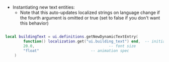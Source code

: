 
- Instantiating new text entities:
    - Note that this auto-updates localized strings on language change if the fourth argument is omitted or true (set to false if you don't want this behavior)

``` lua

local buildingText = ui.definitions.getNewDynamicTextEntry(
        function() localization.get("ui.building_text") end,  -- initial text
        20.0,                                 -- font size
        "float"                       -- animation spec
    )
```